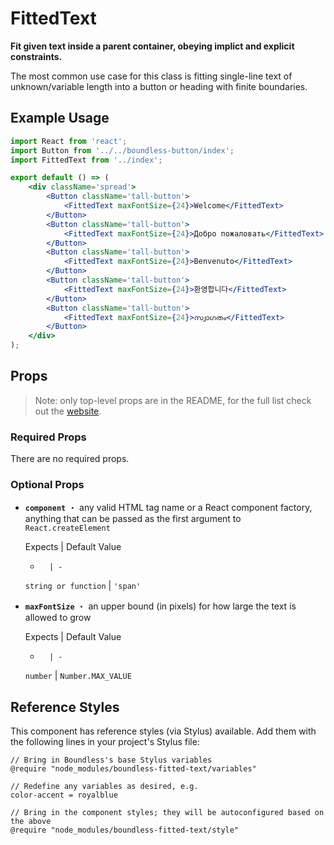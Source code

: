<!---
THIS IS AN AUTOGENERATED FILE. EDIT INDEX.JS INSTEAD.
-->
# FittedText

__Fit given text inside a parent container, obeying implict and explicit constraints.__

The most common use case for this class is fitting single-line text of unknown/variable length into a button or heading with finite boundaries.

## Example Usage
```jsx
import React from 'react';
import Button from '../../boundless-button/index';
import FittedText from '../index';

export default () => (
    <div className='spread'>
        <Button className='tall-button'>
            <FittedText maxFontSize={24}>Welcome</FittedText>
        </Button>
        <Button className='tall-button'>
            <FittedText maxFontSize={24}>Добро пожаловать</FittedText>
        </Button>
        <Button className='tall-button'>
            <FittedText maxFontSize={24}>Benvenuto</FittedText>
        </Button>
        <Button className='tall-button'>
            <FittedText maxFontSize={24}>환영합니다</FittedText>
        </Button>
        <Button className='tall-button'>
            <FittedText maxFontSize={24}>സ്വാഗതം</FittedText>
        </Button>
    </div>
);

```


## Props

> Note: only top-level props are in the README, for the full list check out the [website](http://boundless.js.org/FittedText#props).

### Required Props

There are no required props.


### Optional Props

- __`component`__ ・ any valid HTML tag name or a React component factory, anything that can be passed as the first argument to `React.createElement`

  Expects | Default Value
  -       | -
  `string or function` | `'span'`

- __`maxFontSize`__ ・ an upper bound (in pixels) for how large the text is allowed to grow

  Expects | Default Value
  -       | -
  `number` | `Number.MAX_VALUE`


## Reference Styles

This component has reference styles (via Stylus) available. Add them with the following lines in your project's Stylus file:

```stylus
// Bring in Boundless's base Stylus variables
@require "node_modules/boundless-fitted-text/variables"

// Redefine any variables as desired, e.g.
color-accent = royalblue

// Bring in the component styles; they will be autoconfigured based on the above
@require "node_modules/boundless-fitted-text/style"
```

